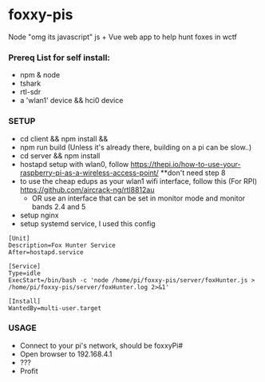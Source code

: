 # foxxy-pis
Node "omg its javascript" js + Vue web app to help hunt foxes in wctf

### Prereq List for self install:
  * npm & node
  * tshark
  * rtl-sdr
  * a 'wlan1' device && hci0 device

### SETUP
  * cd client && npm install && 
  * npm run build (Unless it's already there, building on a pi can be slow..)
  * cd server && npm install
  * hostapd setup with wlan0, follow https://thepi.io/how-to-use-your-raspberry-pi-as-a-wireless-access-point/ **don't need step 8
  * to use the cheap edups as your wlan1 wifi interface, follow this (For RPI) https://github.com/aircrack-ng/rtl8812au
    * OR use an interface that can be set in monitor mode and monitor bands 2.4 and 5
  * setup nginx
  * setup systemd service, I used this config
  ```
  [Unit]
  Description=Fox Hunter Service
  After=hostapd.service

  [Service]
  Type=idle
  ExecStart=/bin/bash -c 'node /home/pi/foxxy-pis/server/foxHunter.js > /home/pi/foxxy-pis/server/foxHunter.log 2>&1'

  [Install]
  WantedBy=multi-user.target
  ```

### USAGE
  * Connect to your pi's network, should be foxxyPi#
  * Open browser to 192.168.4.1
  * ???
  * Profit